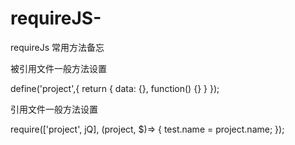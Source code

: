 # requireJS-
requireJs 常用方法备忘

被引用文件一般方法设置

define('project',{
  return {
    data: {},
    function() {}
  }
});

引用文件一般方法设置

require(['project', jQ], (project, $)=> {
    test.name = project.name;
});
